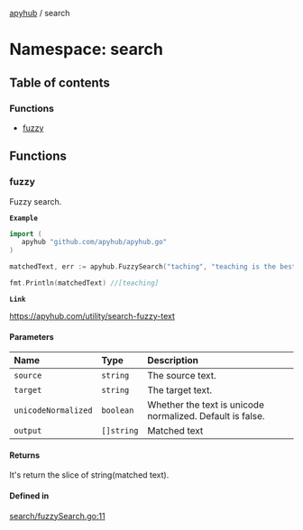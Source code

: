 [apyhub](../README.md) / search

# Namespace: search

## Table of contents

### Functions

- [fuzzy](search.md#fuzzy)

## Functions

### fuzzy

Fuzzy search. 

**`Example`**

```go
import (
   apyhub "github.com/apyhub/apyhub.go"
)

matchedText, err := apyhub.FuzzySearch("taching", "teaching is the best qualifying compare another profession", true)

fmt.Println(matchedText) //[teaching]
```

**`Link`**

https://apyhub.com/utility/search-fuzzy-text

#### Parameters

| Name | Type | Description |
| :------ | :------ | :------ |
| `source` | `string` | The source text. |
| `target` | `string` | The target text. |
| `unicodeNormalized` | `boolean` | Whether the text is unicode normalized. Default is false. |
| `output` | `[]string` | Matched text |

#### Returns

It's return the slice of string(matched text).

#### Defined in

[search/fuzzySearch.go:11](https://github.com/apyhub/apyhub.go/blob/main/search/fuzzySearch.go#L11)